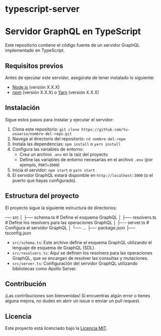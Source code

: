 # typescript-server

# Servidor GraphQL en TypeScript

Este repositorio contiene el código fuente de un servidor GraphQL implementado en TypeScript.

## Requisitos previos

Antes de ejecutar este servidor, asegúrate de tener instalado lo siguiente:

- [Node.js](https://nodejs.org) (versión X.X.X)
- [npm](https://www.npmjs.com) (versión X.X.X) o [Yarn](https://yarnpkg.com) (versión X.X.X)

## Instalación

Sigue estos pasos para instalar y ejecutar el servidor:

1. Clona este repositorio: `git clone https://github.com/tu-usuario/nombre-del-repo.git`
2. Navega al directorio del repositorio: `cd nombre-del-repo`
3. Instala las dependencias: `npm install` o `yarn install`
4. Configura las variables de entorno:
   - Crea un archivo `.env` en la raíz del proyecto
   - Define las variables de entorno necesarias en el archivo `.env` (por ejemplo, `PORT=3000`)
5. Inicia el servidor: `npm start` o `yarn start`
6. El servidor GraphQL estará disponible en `http://localhost:3000` (o el puerto que hayas configurado).

## Estructura del proyecto

El proyecto sigue la siguiente estructura de directorios:

── src
│ ├── schema.ts # Define el esquema GraphQL
│ ├── resolvers.ts # Define los resolvers para las operaciones GraphQL
│ ├── server.ts # Configura el servidor GraphQL
│ └── ...
├── package.json
├── tsconfig.json

- `src/schema.ts`: Este archivo define el esquema GraphQL utilizando el lenguaje de esquema de GraphQL (SDL).
- `src/resolvers.ts`: Aquí se definen los resolvers para las operaciones GraphQL, que se encargan de resolver las consultas y mutaciones.
- `src/server.ts`: Configuración del servidor GraphQL utilizando bibliotecas como Apollo Server.

## Contribución

¡Las contribuciones son bienvenidas! Si encuentras algún error o tienes alguna mejora, no dudes en abrir un issue o enviar un pull request.

## Licencia

Este proyecto está licenciado bajo la [Licencia MIT](LICENSE).
